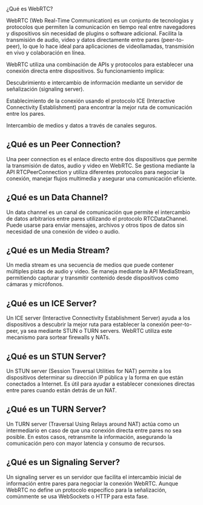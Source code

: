¿Qué es WebRTC?

WebRTC (Web Real-Time Communication) es un conjunto de tecnologías y protocolos que permiten la comunicación en tiempo real entre navegadores y dispositivos sin necesidad de plugins o software adicional. Facilita la transmisión de audio, video y datos directamente entre pares (peer-to-peer), lo que lo hace ideal para aplicaciones de videollamadas, transmisión en vivo y colaboración en línea.

WebRTC utiliza una combinación de APIs y protocolos para establecer una conexión directa entre dispositivos. Su funcionamiento implica:

Descubrimiento e intercambio de información mediante un servidor de señalización (signaling server).

Establecimiento de la conexión usando el protocolo ICE (Interactive Connectivity Establishment) para encontrar la mejor ruta de comunicación entre los pares.

Intercambio de medios y datos a través de canales seguros.


## ¿Qué es un Peer Connection?

Una peer connection es el enlace directo entre dos dispositivos que permite la transmisión de datos, audio y video en WebRTC. Se gestiona mediante la API RTCPeerConnection y utiliza diferentes protocolos para negociar la conexión, manejar flujos multimedia y asegurar una comunicación eficiente.

## ¿Qué es un Data Channel?

Un data channel es un canal de comunicación que permite el intercambio de datos arbitrarios entre pares utilizando el protocolo RTCDataChannel. Puede usarse para enviar mensajes, archivos y otros tipos de datos sin necesidad de una conexión de video o audio.

## ¿Qué es un Media Stream?

Un media stream es una secuencia de medios que puede contener múltiples pistas de audio y video. Se maneja mediante la API MediaStream, permitiendo capturar y transmitir contenido desde dispositivos como cámaras y micrófonos.

## ¿Qué es un ICE Server?

Un ICE server (Interactive Connectivity Establishment Server) ayuda a los dispositivos a descubrir la mejor ruta para establecer la conexión peer-to-peer, ya sea mediante STUN o TURN servers. WebRTC utiliza este mecanismo para sortear firewalls y NATs.

## ¿Qué es un STUN Server?

Un STUN server (Session Traversal Utilities for NAT) permite a los dispositivos determinar su dirección IP pública y la forma en que están conectados a Internet. Es útil para ayudar a establecer conexiones directas entre pares cuando están detrás de un NAT.

## ¿Qué es un TURN Server?

Un TURN server (Traversal Using Relays around NAT) actúa como un intermediario en caso de que una conexión directa entre pares no sea posible. En estos casos, retransmite la información, asegurando la comunicación pero con mayor latencia y consumo de recursos.

## ¿Qué es un Signaling Server?

Un signaling server es un servidor que facilita el intercambio inicial de información entre pares para negociar la conexión WebRTC. Aunque WebRTC no define un protocolo específico para la señalización, comúnmente se usa WebSockets o HTTP para esta fase.
